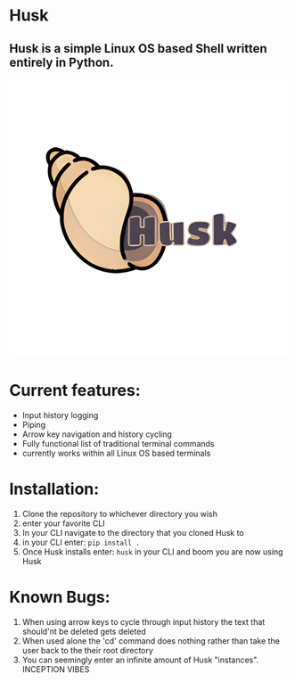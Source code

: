 
# Husk
## Husk is a simple Linux OS based Shell written entirely in Python.

![Logo](assets/HuskTransparent.png)
# Current features:

<ul>
<li>Input history logging</li>
<li>Piping</li>
<li>Arrow key navigation and history cycling</li>
<li>Fully functional list of traditional terminal commands</li>
<li>currently works within all Linux OS based terminals</li>
</ul>


# Installation:
  
1. Clone the repository to whichever directory you wish
2. enter your favorite CLI 
3. In your CLI navigate to the directory that you cloned Husk to
4. in your CLI enter: 
```pip install .```
5. Once Husk installs enter:
```husk``` in your CLI and boom you are now using Husk




# Known Bugs:
1. When using arrow keys to cycle through input history the text that should'nt be deleted gets deleted 
2. When used alone the 'cd' command does nothing rather than take the user back to the their root directory
3. You can seemingly enter an infinite amount of Husk "instances". INCEPTION VIBES

